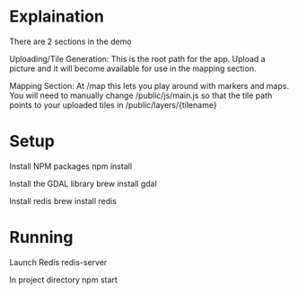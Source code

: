 
Explaination
============

There are 2 sections in the demo

Uploading/Tile Generation: This is the root path for the app. Upload a picture and it will become available for use in the mapping section.

Mapping Section: At /map this lets you play around with markers and maps. You will need to manually change /public/js/main.js so that the tile path points to your uploaded tiles in /public/layers/{tilename}


Setup
=====

Install NPM packages
npm install

Install the GDAL library
brew install gdal

Install redis
brew install redis


Running
=======

Launch Redis
redis-server

In project directory
npm start



